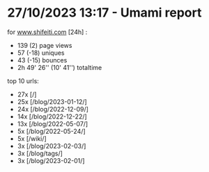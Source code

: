 # 27/10/2023 13:17 - Umami report
for www.shifeiti.com [24h] :

 - 139 (2) page views
 - 57 (-18) uniques
 - 43 (-15) bounces
 - 2h 49' 26'' (10' 41'') totaltime


top 10 urls:
 - 27x [/]
 - 25x [/blog/2023-01-12/]
 - 24x [/blog/2022-12-09/]
 - 14x [/blog/2022-12-22/]
 - 13x [/blog/2022-05-07/]
 - 5x [/blog/2022-05-24/]
 - 5x [/wiki/]
 - 3x [/blog/2023-02-03/]
 - 3x [/blog/tags/]
 - 3x [/blog/2023-02-01/]


